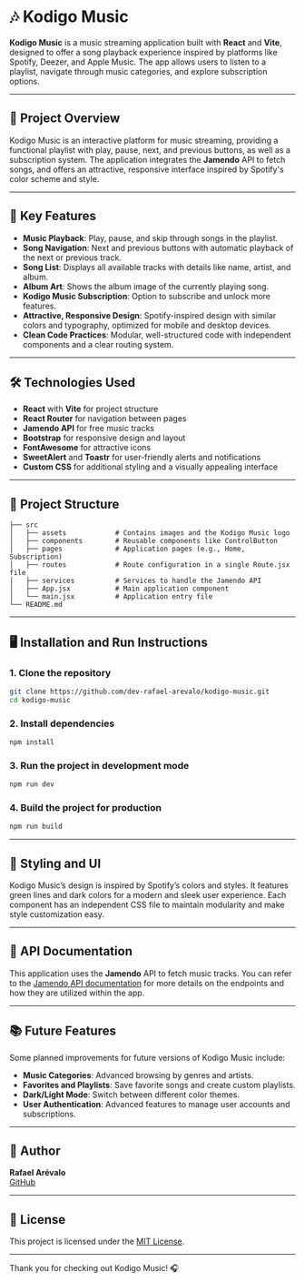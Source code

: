 # 🎶 Kodigo Music

**Kodigo Music** is a music streaming application built with **React** and **Vite**, designed to offer a song playback experience inspired by platforms like Spotify, Deezer, and Apple Music. The app allows users to listen to a playlist, navigate through music categories, and explore subscription options.

---

## 📜 Project Overview

Kodigo Music is an interactive platform for music streaming, providing a functional playlist with play, pause, next, and previous buttons, as well as a subscription system. The application integrates the **Jamendo** API to fetch songs, and offers an attractive, responsive interface inspired by Spotify's color scheme and style.

---

## 🚀 Key Features

- **Music Playback**: Play, pause, and skip through songs in the playlist.
- **Song Navigation**: Next and previous buttons with automatic playback of the next or previous track.
- **Song List**: Displays all available tracks with details like name, artist, and album.
- **Album Art**: Shows the album image of the currently playing song.
- **Kodigo Music Subscription**: Option to subscribe and unlock more features.
- **Attractive, Responsive Design**: Spotify-inspired design with similar colors and typography, optimized for mobile and desktop devices.
- **Clean Code Practices**: Modular, well-structured code with independent components and a clear routing system.

---

## 🛠️ Technologies Used

- **React** with **Vite** for project structure
- **React Router** for navigation between pages
- **Jamendo API** for free music tracks
- **Bootstrap** for responsive design and layout
- **FontAwesome** for attractive icons
- **SweetAlert** and **Toastr** for user-friendly alerts and notifications
- **Custom CSS** for additional styling and a visually appealing interface

---

## 📂 Project Structure

```plaintext
├── src
│   ├── assets            # Contains images and the Kodigo Music logo
│   ├── components        # Reusable components like ControlButton
│   ├── pages             # Application pages (e.g., Home, Subscription)
│   ├── routes            # Route configuration in a single Route.jsx file
│   ├── services          # Services to handle the Jamendo API
│   ├── App.jsx           # Main application component
│   └── main.jsx          # Application entry file
└── README.md
```

---

## 🖥️ Installation and Run Instructions

### 1. Clone the repository

```bash
git clone https://github.com/dev-rafael-arevalo/kodigo-music.git
cd kodigo-music
```

### 2. Install dependencies

```bash
npm install
```

### 3. Run the project in development mode

```bash
npm run dev
```

### 4. Build the project for production

```bash
npm run build
```

---

## 🎨 Styling and UI

Kodigo Music’s design is inspired by Spotify’s colors and styles. It features green lines and dark colors for a modern and sleek user experience. Each component has an independent CSS file to maintain modularity and make style customization easy.

---

## 📑 API Documentation

This application uses the **Jamendo** API to fetch music tracks. You can refer to the [Jamendo API documentation](https://developer.jamendo.com/v3.0) for more details on the endpoints and how they are utilized within the app.

---

## 📚 Future Features

Some planned improvements for future versions of Kodigo Music include:

- **Music Categories**: Advanced browsing by genres and artists.
- **Favorites and Playlists**: Save favorite songs and create custom playlists.
- **Dark/Light Mode**: Switch between different color themes.
- **User Authentication**: Advanced features to manage user accounts and subscriptions.

---

## 👤 Author

**Rafael Arévalo**  
[GitHub](https://github.com/dev-rafael-arevalo)

---

## 📄 License

This project is licensed under the [MIT License](LICENSE).

---

Thank you for checking out Kodigo Music! 🎧
